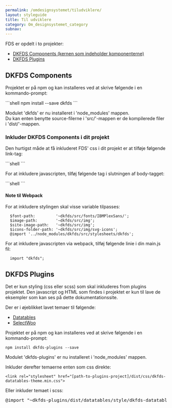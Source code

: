 ```yaml
---
permalink: /omdesignsystemet/tiludviklere/
layout: styleguide
title: Til udviklere
category: Om_designsystemet_category
subnav:
---
```


<p>FDS er opdelt i to projekter:</p>
<ul>
    <li><a href="https://github.com/detfaellesdesignsystem/dkfds-components">DKFDS Components (kernen som indeholder komponenterne)</a></li>
    <li><a href="https://github.com/detfaellesdesignsystem/dkfds-plugins">DKFDS Plugins</a></li>
</ul>

<h2>DKFDS Components</h2>
<p>Projektet er på npm og kan installeres ved at skrive følgende i en kommando-prompt:</p>
```shell
npm install --save dkfds
```
<p>Modulet 'dkfds' er nu installeret i 'node_modules' mappen.<br>
Du kan enten benytte source-filerne i 'src/'-mappen er de kompilerede filer i 'dist/'-mappen.</p>

<h3>Inkluder DKFDS Components i dit projekt</h3>
<p>Den hurtigst måde at få inkluderet FDS' css i dit projekt er at tilføje følgende link-tag:</p>
```shell
  <link type='text/css' rel='stylesheet' href='[path to dkfds folder]/dist/css/dkfds.css'>
```
<p>For at inkludere javascripten, tilføj følgende tag i slutningen af body-tagget:</p>
```shell
  <script src='[path to dkfds folder]/dist/js/dkfds.js'></script>
```

<h4>Note til Webpack</h4>
<p>For at inkludere stylingen skal visse variable tilpasses:</p>

```shell
  $font-path:         '~dkfds/src/fonts/IBMPlexSans/';
  $image-path:        '~dkfds/src/img';
  $site-image-path:   '~dkfds/src/img';
  $icons-folder-path: '~dkfds/src/img/svg-icons';
  @import '../node_modules/dkfds/src/stylesheets/dkfds';
```

<p>For at inkludere javascripten via webpack, tilføj følgende linie i din main.js fil:</p>

```shell
  import "dkfds";
```

<h2>DKFDS Plugins</h2>
<p>Det er kun styling (css eller scss) som skal inkluderes from plugins projektet. Den javascript og HTML som findes i projektet er kun til lave de eksempler som kan ses på dette dokumentationssite.</p>
<p>Der er i øjeblikket lavet temaer til følgende:</p>
<ul>
    <li><a href="https://datatables.net/">Datatables</a></li>
    <li><a href="https://github.com/woocommerce/selectWoo">SelectWoo</a></li>
</ul>

<p>Projektet er på npm og kan installeres ved at skrive følgende i en kommando-prompt:</p>

```shell
npm install dkfds-plugins --save
```

<p>Modulet 'dkfds-plugins' er nu installeret i 'node_modules' mappen.<br>
<p>Inkluder derefter temaerne enten som css direkte:</p>

```shell
<link rel="stylesheet" href="[path-to-plugins-project]/dist/css/dkfds-datatables-theme.min.css">
```
<p>Eller inkluder temaet i scss:</p>

<pre>
@import "~dkfds-plugins/dist/datatables/style/dkfds-datatables-theme.scss";
</pre>
